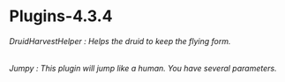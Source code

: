 # Plugins-4.3.4
###### DruidHarvestHelper : Helps the druid to keep the flying form.

###### Jumpy : This plugin will jump like a human. You have several parameters.